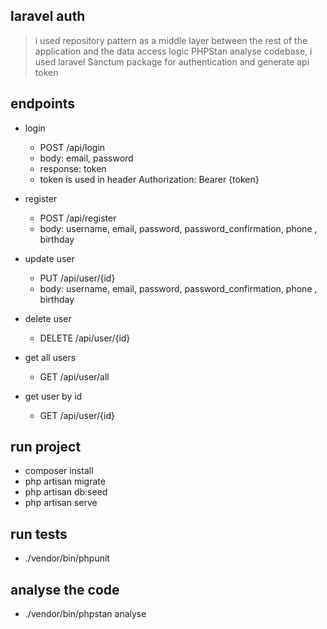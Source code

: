## laravel auth
> i used repository pattern  as a middle layer between the rest of the application and the data access logic
> PHPStan analyse codebase,
> i used laravel Sanctum package for authentication and generate api token

## endpoints
- login
  - POST /api/login
  - body: email, password
  - response: token
  - token is used in header Authorization: Bearer {token}

- register
    - POST /api/register
    - body: username, email, password, password_confirmation, phone , birthday
- update user
    - PUT /api/user/{id}
    - body: username, email, password, password_confirmation, phone , birthday
- delete user
  - DELETE /api/user/{id}
- get all users
    - GET /api/user/all
- get user by id
  - GET /api/user/{id}

## run project
- composer install
- php artisan migrate
- php artisan db:seed
- php artisan serve

## run tests
- ./vendor/bin/phpunit

## analyse the code
- ./vendor/bin/phpstan analyse

  



